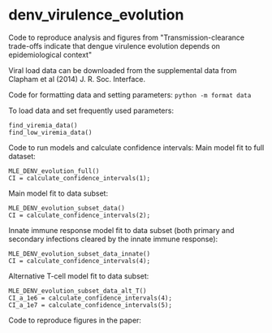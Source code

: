 # denv_virulence_evolution
Code to reproduce analysis and figures from  "Transmission-clearance trade-offs indicate that dengue virulence evolution depends on epidemiological context"

Viral load data can be downloaded from the supplemental data from Clapham et al (2014) J. R. Soc. Interface. 

Code for formatting data and setting parameters: 
```python -m format data```

To load data and set frequently used parameters: 
```
find_viremia_data()
find_low_viremia_data()
```

Code to run models and calculate confidence intervals: 
Main model fit to full dataset:
```
MLE_DENV_evolution_full()
CI = calculate_confidence_intervals(1); 
```

Main model fit to data subset:
```
MLE_DENV_evolution_subset_data()
CI = calculate_confidence_intervals(2); 
```

Innate immune response model fit to data subset (both primary and secondary infections cleared by the innate immune response): 
```
MLE_DENV_evolution_subset_data_innate()
CI = calculate_confidence_intervals(4); 
```

Alternative T-cell model fit to data subset:
```
MLE_DENV_evolution_subset_data_alt_T()
CI_a_1e6 = calculate_confidence_intervals(4); 
CI_a_1e7 = calculate_confidence_intervals(5);
```

Code to reproduce figures in the paper:
